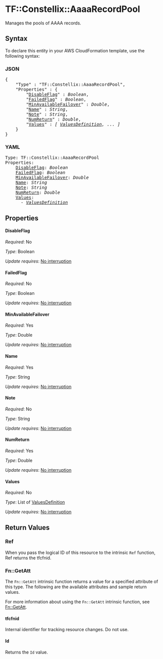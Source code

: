 # TF::Constellix::AaaaRecordPool

Manages the pools of AAAA records.

## Syntax

To declare this entity in your AWS CloudFormation template, use the following syntax:

### JSON

<pre>
{
    "Type" : "TF::Constellix::AaaaRecordPool",
    "Properties" : {
        "<a href="#disableflag" title="DisableFlag">DisableFlag</a>" : <i>Boolean</i>,
        "<a href="#failedflag" title="FailedFlag">FailedFlag</a>" : <i>Boolean</i>,
        "<a href="#minavailablefailover" title="MinAvailableFailover">MinAvailableFailover</a>" : <i>Double</i>,
        "<a href="#name" title="Name">Name</a>" : <i>String</i>,
        "<a href="#note" title="Note">Note</a>" : <i>String</i>,
        "<a href="#numreturn" title="NumReturn">NumReturn</a>" : <i>Double</i>,
        "<a href="#values" title="Values">Values</a>" : <i>[ <a href="valuesdefinition.md">ValuesDefinition</a>, ... ]</i>
    }
}
</pre>

### YAML

<pre>
Type: TF::Constellix::AaaaRecordPool
Properties:
    <a href="#disableflag" title="DisableFlag">DisableFlag</a>: <i>Boolean</i>
    <a href="#failedflag" title="FailedFlag">FailedFlag</a>: <i>Boolean</i>
    <a href="#minavailablefailover" title="MinAvailableFailover">MinAvailableFailover</a>: <i>Double</i>
    <a href="#name" title="Name">Name</a>: <i>String</i>
    <a href="#note" title="Note">Note</a>: <i>String</i>
    <a href="#numreturn" title="NumReturn">NumReturn</a>: <i>Double</i>
    <a href="#values" title="Values">Values</a>: <i>
      - <a href="valuesdefinition.md">ValuesDefinition</a></i>
</pre>

## Properties

#### DisableFlag

_Required_: No

_Type_: Boolean

_Update requires_: [No interruption](https://docs.aws.amazon.com/AWSCloudFormation/latest/UserGuide/using-cfn-updating-stacks-update-behaviors.html#update-no-interrupt)

#### FailedFlag

_Required_: No

_Type_: Boolean

_Update requires_: [No interruption](https://docs.aws.amazon.com/AWSCloudFormation/latest/UserGuide/using-cfn-updating-stacks-update-behaviors.html#update-no-interrupt)

#### MinAvailableFailover

_Required_: Yes

_Type_: Double

_Update requires_: [No interruption](https://docs.aws.amazon.com/AWSCloudFormation/latest/UserGuide/using-cfn-updating-stacks-update-behaviors.html#update-no-interrupt)

#### Name

_Required_: Yes

_Type_: String

_Update requires_: [No interruption](https://docs.aws.amazon.com/AWSCloudFormation/latest/UserGuide/using-cfn-updating-stacks-update-behaviors.html#update-no-interrupt)

#### Note

_Required_: No

_Type_: String

_Update requires_: [No interruption](https://docs.aws.amazon.com/AWSCloudFormation/latest/UserGuide/using-cfn-updating-stacks-update-behaviors.html#update-no-interrupt)

#### NumReturn

_Required_: Yes

_Type_: Double

_Update requires_: [No interruption](https://docs.aws.amazon.com/AWSCloudFormation/latest/UserGuide/using-cfn-updating-stacks-update-behaviors.html#update-no-interrupt)

#### Values

_Required_: No

_Type_: List of <a href="valuesdefinition.md">ValuesDefinition</a>

_Update requires_: [No interruption](https://docs.aws.amazon.com/AWSCloudFormation/latest/UserGuide/using-cfn-updating-stacks-update-behaviors.html#update-no-interrupt)

## Return Values

### Ref

When you pass the logical ID of this resource to the intrinsic `Ref` function, Ref returns the tfcfnid.

### Fn::GetAtt

The `Fn::GetAtt` intrinsic function returns a value for a specified attribute of this type. The following are the available attributes and sample return values.

For more information about using the `Fn::GetAtt` intrinsic function, see [Fn::GetAtt](https://docs.aws.amazon.com/AWSCloudFormation/latest/UserGuide/intrinsic-function-reference-getatt.html).

#### tfcfnid

Internal identifier for tracking resource changes. Do not use.

#### Id

Returns the <code>Id</code> value.

